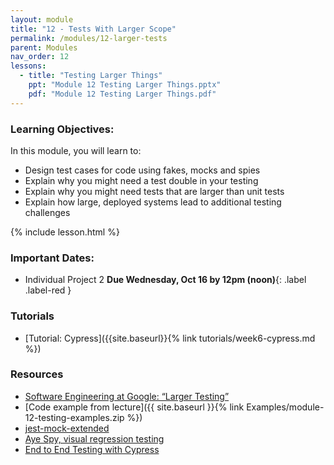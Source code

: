 ```yaml
---
layout: module
title: "12 - Tests With Larger Scope"
permalink: /modules/12-larger-tests
parent: Modules
nav_order: 12
lessons: 
  - title: "Testing Larger Things"
    ppt: "Module 12 Testing Larger Things.pptx"
    pdf: "Module 12 Testing Larger Things.pdf"
---
```

### Learning Objectives:
In this module, you will learn to:
* Design test cases for code using fakes, mocks and spies
* Explain why you might need a test double in your testing
* Explain why you might need tests that are larger than unit tests
* Explain how large, deployed systems lead to additional testing challenges

{% include lesson.html %}

### Important Dates:
* Individual Project 2 **Due Wednesday, Oct 16 by 12pm (noon)**{: .label .label-red }


### Tutorials
* [Tutorial: Cypress]({{site.baseurl}}{% link tutorials/week6-cypress.md %})


### Resources
* [Software Engineering at Google: “Larger Testing”](https://learning.oreilly.com/library/view/software-engineering-at/9781492082781/ch14.html)
* [Code example from lecture]({{ site.baseurl }}{% link Examples/module-12-testing-examples.zip %})
* [jest-mock-extended](https://www.npmjs.com/package/jest-mock-extended)
* [Aye Spy, visual regression testing](https://github.com/newsuk/AyeSpy?tab=readme-ov-file)
* [End to End Testing with Cypress](https://docs.cypress.io/guides/end-to-end-testing/writing-your-first-end-to-end-test)